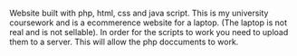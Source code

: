 Website built with php, html, css and java script. This is my university coursework and is a ecommerence website for a laptop. (The laptop is not real and is not sellable). In order for the scripts to work you need to upload them to a server. This will allow the php doccuments to work. 
